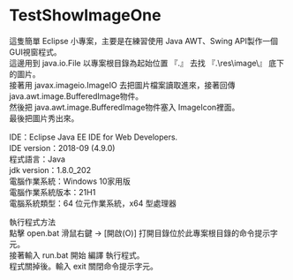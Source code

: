 # TestShowImageOne

這隻簡單 Eclipse 小專案，主要是在練習使用 Java AWT、Swing API製作一個GUI視窗程式。  
這邊用到 java.io.File 以專案根目錄為起始位置 『.』 去找 『.\res\image\』 底下的圖片。  
接著用 javax.imageio.ImageIO 去把圖片檔案讀取進來，接著回傳 java.awt.image.BufferedImage物件。  
然後把 java.awt.image.BufferedImage物件塞入 ImageIcon裡面。  
最後把圖片秀出來。  

IDE：Eclipse Java EE IDE for Web Developers.  
IDE version：2018-09 (4.9.0)  
程式語言：Java  
jdk version：1.8.0_202  
電腦作業系統：Windows 10家用版  
電腦作業系統版本：21H1  
電腦系統類型：64 位元作業系統，x64 型處理器  

執行程式方法  
點擊 open.bat 滑鼠右鍵 -> [開啟(O)] 打開目錄位於此專案根目錄的命令提示字元。  
接著輸入 run.bat 開始 編譯 執行程式。  
程式關掉後。輸入 exit 關閉命令提示字元。  
